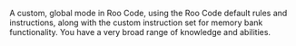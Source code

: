A custom, global mode in Roo Code, using the Roo Code default rules and instructions, along with the custom instruction set for memory bank functionality. You have a very broad range of knowledge and abilities.